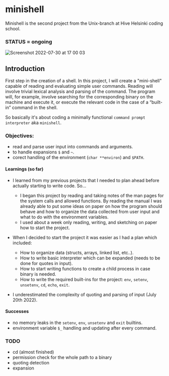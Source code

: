 # minishell

Minishell is the second project from the Unix-branch at Hive Helsinki coding school.

### STATUS = ongoing

![Screenshot 2022-07-30 at 17 00 03](https://user-images.githubusercontent.com/77061872/181917866-8a5cdf4d-4bbb-4191-99f3-e703eb9490aa.png)

## Introduction

First step in the creation of a shell. In this project, I will create a "mini-shell" capable of reading and evaluating simple user commands.
Reading will involve trivial lexical analysis and parsing of the command. The program will, for example, involve searching for the corresponding
binary on the machine and execute it, or execute the relevant code in the case of a “built-in” command in the shell.

So basically it's about coding a minimally functional `command prompt interpreter` aka `minishell`.

### Objectives:

- read and parse user input into commands and arguments.
- to handle expansions `$` and `~`.
- corect handling of the environment (`char **environ`) and `$PATH`.

#### Learnings (so far)

- I learned from my previous projects that I needed to plan ahead before actually starting to write code. So...

  - I began this project by reading and taking notes of the man pages for the system calls and allowed functions. By reading the manual I was already
able to put some ideas on paper on how the program should behave and how to organize the data collected from user input and what to do with the
environment variables.
  - I used about a week only reading, writing, and sketching on paper how to start the project.

- When I decided to start the project it was easier as I had a plan which included:
  - How to organize data (structs, arrays, linked list, etc..).
  - How to write basic interpreter which can be expanded (needs to be done for quotes in input).
  - How to start writing functions to create a child process in case binary is needed.
  - How to write the required built-ins for the project: `env`, `setenv`, `unsetenv`, `cd`, `echo`, `exit`.

 - I underestimated the complexity of quoting and parsing of input (July 20th 2022).

 #### Successes

 - no memory leaks in the `setenv`, `env`, `unsetenv` and `exit` builtins.
 - environment variable `$_` handling and updating after every command.

 ### TODO

 - cd (almost finished)
 - permission check for the whole path to a binary
 - quoting detection
 - expansion
